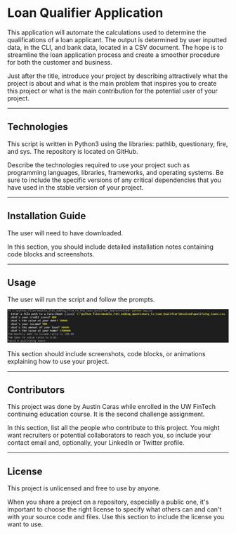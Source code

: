 # Loan Qualifier Application

This application will automate the calculations used to determine the qualifications of a loan applicant. The output is determined by user inputted data, in the CLI, and bank data, located in a CSV document. The hope is to streamline the loan application process and create a smoother procedure for both the customer and business. 

Just after the title, introduce your project by describing attractively what the project is about and what is the main problem that inspires you to create this project or what is the main contribution for the potential user of your project.

---

## Technologies

This script is written in Python3 using the libraries: pathlib, questionary, fire, and sys. The repository is located on GitHub.

Describe the technologies required to use your project such as programming languages, libraries, frameworks, and operating systems. Be sure to include the specific versions of any critical dependencies that you have used in the stable version of your project.

---

## Installation Guide

The user will need to have [<Python3>](<https://www.python.org/downloads/>) downloaded. 

In this section, you should include detailed installation notes containing code blocks and screenshots.

---

## Usage

The user will run the script and follow the prompts.

![](2022-10-31-15-52-30.png)

This section should include screenshots, code blocks, or animations explaining how to use your project.

---

## Contributors

This project was done by Austin Caras while enrolled in the UW FinTech continuing education course. It is the second challenge assignment.

In this section, list all the people who contribute to this project. You might want recruiters or potential collaborators to reach you, so include your contact email and, optionally, your LinkedIn or Twitter profile.

---

## License

This project is unlicensed and free to use by anyone.

When you share a project on a repository, especially a public one, it's important to choose the right license to specify what others can and can't with your source code and files. Use this section to include the license you want to use.
